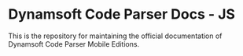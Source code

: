 # Dynamsoft Code Parser Docs - JS

This is the repository for maintaining the official documentation of Dynamsoft Code Parser Mobile Editions.
